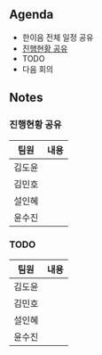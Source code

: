 ## Agenda
- 한이음 전체 일정 공유
- [진행현황 공유](0508.md#notes)
- TODO
- 다음 회의

## Notes
### 진행현황 공유

|팀원|내용|
|:---:|---|
|김도윤||
|김민호||
|설인혜||
|윤수진||

### TODO
|팀원|내용|
|:---:|---|
|김도윤||
|김민호||
|설인혜||
|윤수진||
